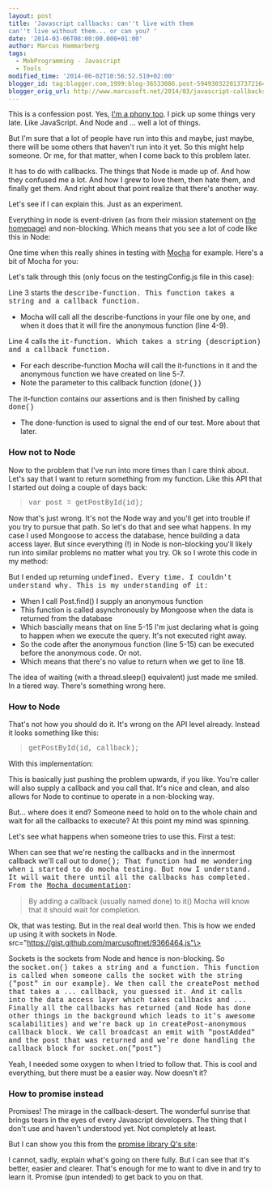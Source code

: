 ```yaml
---
layout: post
title: 'Javascript callbacks: can''t live with them
can''t live without them... or can you? '
date: '2014-03-06T08:00:00.000+01:00'
author: Marcus Hammarberg
tags:
  - MobProgramming - Javascript
  - Tools
modified_time: '2014-06-02T10:56:52.519+02:00'
blogger_id: tag:blogger.com,1999:blog-36533086.post-5949303220137372164
blogger_orig_url: http://www.marcusoft.net/2014/03/javascript-callbacks-cant-live-with.html
---
```



<div dir="ltr" style="text-align: left;" trbidi="on">

This is a confession post. Yes,
<a href="http://www.hanselman.com/blog/ImAPhonyAreYou.aspx"
target="_blank">I'm a phony too</a>. I pick up some things very late.
Like JavaScript. And Node and ... well a lot of things.

But I'm sure that a lot of people have run into this and maybe, just
maybe, there will be some others that haven't run into it yet. So this
might help someone. Or me, for that matter, when I come back to this
problem later.

It has to do with callbacks. The things that Node is made up of. And how
they confused me a lot. And how I grew to love them, then hate them, and
finally get them. And right about that point realize that there's
another way.

Let's see if I can explain this. Just as an experiment.

Everything in node is event-driven (as from their
mission statement on
<a href="http://nodejs.org/" target="_blank">the homepage</a>) and
non-blocking. Which means that you see a lot of code like this in
Node:


One time when this really shines in testing with
<a href="http://visionmedia.github.io/mocha/" target="_blank">Mocha</a>
for example. Here's a bit of Mocha for you:


Let's talk through this (only focus on the testingConfig.js file in this
case):

Line 3 starts the <span
style="font-family: Courier New, Courier, monospace;">describe-function.
This function takes a string and a callback function.

-   Mocha will call all the describe-functions in your file one by one,
    and when it does that it will fire the anonymous function (line
    4-9).

Line 4 calls the <span
style="font-family: Courier New, Courier, monospace;">it-function.
Which takes a string (description) and a callback function.   

-   For each describe-function Mocha will call the it-functions in it
    and the anonymous function we have created on line 5-7. 
-   Note the parameter to this callback function (<span
    style="font-family: 'Courier New', Courier, monospace;">done())

The it-function contains our assertions and is then finished by calling
<span
style="font-family: Courier New, Courier, monospace;">done()

-   <span style="font-family: inherit;">The done-function is used to
    signal the end of our test. More about that later. 

### How not to Node

Now to the problem that I've run into more times than I care think
about. Let's say that I want to return something from my function. Like
this API that I started out doing a couple of days back:

> <span style="font-family: Courier New, Courier, monospace;">var post =
> getPostById(id);

Now that's just wrong. It's not the Node way and you'll get into trouble
if you try to pursue that path. So let's do that and see what happens.
In my case I used Mongoose to access the database, hence building a data
access layer. But since everything (!) in Node is non-blocking you'll
likely run into similar problems no matter what you try.
Ok so I wrote this code in my method:


But I ended up returning <span
style="font-family: Courier New, Courier, monospace;">undefined.
Every time. I couldn't understand why.
This is my understanding of it:

-   When I call Post.find() I supply an anonymous function
-   This function is called asynchronously by Mongoose when the data is
    returned from the database
-   Which bascially means that on line 5-15 I'm just declaring what is
    going to happen when we execute the query. It's not executed right
    away. 
-   So the code after the anonymous function (line 5-15) can be executed
    before the anonymous code. Or not. 
-   Which means that there's no value to return when we get to line 18. 

The idea of waiting (with a thread.sleep() equivalent) just made me
smiled. In a tiered way. There's something wrong here.

### How to Node

That's not how you should do it. It's wrong on the API level already.
Instead it looks something like this:

<div style="text-align: left;">

> <span
> style="font-family: 'Courier New', Courier, monospace;">getPostById(id,
> callback);

</div>

<div style="text-align: left;">

With this implementation:


This is basically just pushing the problem upwards, if you like. You're
caller will also supply a callback and you call that. It's nice and
clean, and also allows for Node to continue to operate in a non-blocking
way. 

</div>

<div style="text-align: left;">



</div>

<div style="text-align: left;">

But... where does it end? Someone need to hold on to the whole chain and
wait for all the callbacks to execute? At this point my mind was
spinning.

Let's see what happens when someone tries to use this. First a test:

</div>



<div style="text-align: left;">

When can see that we're nesting the callbacks and in the innermost
callback we'll call out to <span
style="font-family: Courier New, Courier, monospace;">done();
That function had me wondering when i started to do mocha testing. But
now I understand. It will wait there until all the callbacks has
completed. From the
<a href="http://visionmedia.github.io/mocha/" target="_blank">Mocha
documentation</a>:

</div>

> By adding a callback (usually named done) to it() Mocha will know that
> it should wait for completion.

Ok, that was testing. But in the real deal world then. This is how we
ended up using it with sockets in Node.
src="https://gist.github.com/marcusoftnet/9366464.js"\>

Sockets is the sockets from Node and hence is non-blocking. So the <span
style="font-family: Courier New, Courier, monospace;">socket.on()
takes a string and a function. This function is called when someone
calls the socket with the string ("post" in our example). We then call
the <span
style="font-family: Courier New, Courier, monospace;">createPost
method that takes a ... callback, you guessed it. And it calls into the
data access layer which takes callbacks and ...
Finally all the callbacks has returned (and Node has done other things
in the background which leads to it's awesome scalabilities) and we're
back up in <span
style="font-family: Courier New, Courier, monospace;">createPost-anonymous
callback block. We call broadcast an emit with "postAdded" and the post
that was returned and we're done handling the callback block for <span
style="font-family: Courier New, Courier, monospace;">socket.on("post")

Yeah, I needed some oxygen to when I tried to follow that. This is cool
and everything, but there must be a easier way. Now doesn't it?

### How to promise instead

<div>

Promises! The mirage in the callback-desert. The wonderful sunrise that
brings tears in the eyes of every Javascript developers. The thing that
I don't use and haven't understood yet. Not completely at least. 

</div>

<div>

But I can show you this from the
<a href="https://github.com/kriskowal/q" target="_blank">promise library
Q's site</a>:

</div>

<div>

</div>

<div>

I cannot, sadly, explain what's going on there fully. But I can see that
it's better, easier and clearer.
That's enough for me to want to dive in and try to learn it. Promise
(pun intended) to get back to you on that. 

</div>

</div>
